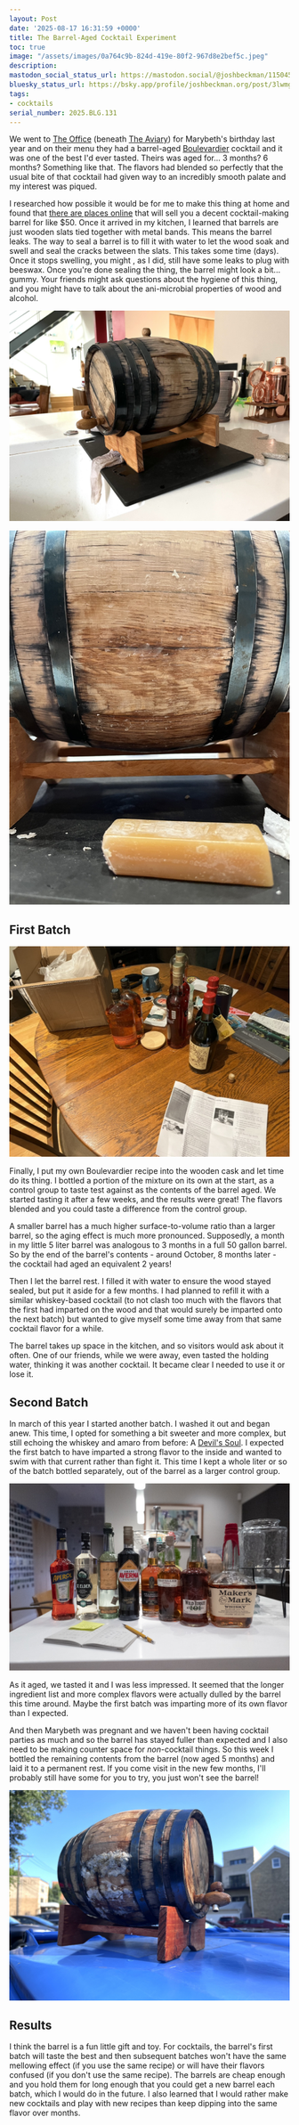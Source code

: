 ```yaml
---
layout: Post
date: '2025-08-17 16:31:59 +0000'
title: The Barrel-Aged Cocktail Experiment
toc: true
image: "/assets/images/0a764c9b-824d-419e-80f2-967d8e2bef5c.jpeg"
description:
mastodon_social_status_url: https://mastodon.social/@joshbeckman/115045316476989414
bluesky_status_url: https://bsky.app/profile/joshbeckman.org/post/3lwmgd34pb62e
tags:
- cocktails
serial_number: 2025.BLG.131
---
```

We went to [The Office](https://www.theaviary.com/the-office) (beneath [The Aviary](https://www.theaviary.com/the-aviary)) for Marybeth's birthday last year and on their menu they had a barrel-aged [Boulevardier](https://www.diffordsguide.com/cocktails/recipe/2955/boulevardier-cocktail) cocktail and it was one of the best I'd ever tasted. Theirs was aged for... 3 months? 6 months? Something like that. The flavors had blended so perfectly that the usual bite of that cocktail had given way to an incredibly smooth palate and my interest was piqued.

I researched how possible it would be for me to make this thing at home and found that [there are places online](https://www.barrelsonline.com/) that will sell you a decent cocktail-making barrel for like $50. Once it arrived in my kitchen, I learned that barrels are just wooden slats tied together with metal bands. This means the barrel leaks. The way to seal a barrel is to fill it with water to let the wood soak and swell and seal the cracks between the slats. This takes some time (days). Once it stops swelling, you might , as I did, still have some leaks to plug with beeswax. Once you're done sealing the thing, the barrel might look a bit... gummy. Your friends might ask questions about the hygiene of this thing, and you might have to talk about the ani-microbial properties of wood and alcohol.

![barrel soaking](/assets/images/0a764c9b-824d-419e-80f2-967d8e2bef5c.jpeg)

![barrel being sealed with beeswax](/assets/images/d888e621-7aca-4ba0-a25e-4c6b3db67b48.jpeg)

## First Batch

![making the boulevardier](/assets/images/c53e9a15-5bfe-4b66-a8d3-76dc9057ee8a.jpeg)

Finally, I put my own Boulevardier recipe into the wooden cask and let time do its thing. I bottled a portion of the mixture on its own at the start, as a control group to taste test against as the contents of the barrel aged. We started tasting it after a few weeks, and the results were great! The flavors blended and you could taste a difference from the control group.

A smaller barrel has a much higher surface-to-volume ratio than a larger barrel, so the aging effect is much more pronounced. Supposedly, a month in my little 5 liter barrel was analogous to 3 months in a full 50 gallon barrel. So by the end of the barrel's contents - around October, 8 months later - the cocktail had aged an equivalent 2 years!

Then I let the barrel rest. I filled it with water to ensure the wood stayed sealed, but put it aside  for a few months. I had planned to refill it with a similar whiskey-based cocktail (to not clash too much with the flavors that the first had imparted on the wood and that would surely be imparted onto the next batch) but wanted to give myself some time away from that same cocktail flavor for a while.

The barrel takes up space in the kitchen, and so visitors would ask about it often. One of our friends, while we were away, even tasted the holding water, thinking it was another cocktail. It became clear I needed to use it or lose it.

## Second Batch

In march of this year I started another batch. I washed it out and began anew. This time, I opted for something a bit sweeter and more complex, but still echoing the whiskey and amaro from before: A [Devil's Soul](https://www.diffordsguide.com/cocktails/recipe/6127/devils-soul#ingredients). I expected the first batch to have imparted a strong flavor to the inside and wanted to swim with that current rather than fight it. This time I kept a whole liter or so of the batch bottled separately, out of the barrel as a larger control group. 

![liquor ingredients/bottles for a devil's soul](/assets/images/81a5c846-c8a9-4789-82f2-d421ae58b94f.jpeg)

As it aged, we tasted it and I was less impressed. It seemed that the longer ingredient list and more complex flavors were actually dulled by the barrel this time around. Maybe the first batch was imparting more of its own flavor than I expected.

And then Marybeth was pregnant and we haven't been having cocktail parties as much and so the barrel has stayed fuller than expected and I also need to be making counter space for _non_-cocktail things. So this week I bottled the remaining contents from the barrel (now aged 5 months) and laid it to a permanent rest. If you come visit in the new few months, I'll probably still have some for you to try, you just won't see the barrel!

![the barrel being disposed of](/assets/images/2cb5bb18-1626-464e-96f2-2c42fcdf5141.jpeg)

## Results

I think the barrel is a fun little gift and toy. For cocktails, the barrel's first batch will taste the best and then subsequent batches won't have the same mellowing effect (if you use the same recipe) or will have their flavors confused (if you don't use the same recipe). The barrels are cheap enough and you hold them for long enough that you could get a new barrel each batch, which I would do in the future. I also learned that I would rather make new cocktails and play with new recipes than keep dipping into the same flavor over months.
